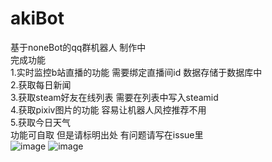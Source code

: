 # akiBot  
基于noneBot的qq群机器人 制作中  
完成功能  
1.实时监控b站直播的功能 需要绑定直播间id 数据存储于数据库中    
2.获取每日新闻  
3.获取steam好友在线列表 需要在列表中写入steamid  
4.获取pixiv图片的功能 容易让机器人风控推荐不用  
5.获取今日天气  
功能可自取 但是请标明出处 有问题请写在issue里  
![image](https://github.com/3Asterism/akiBot/assets/72266886/c5370f92-5469-46ef-9d9b-82c39d8c0a34)
![image](https://github.com/3Asterism/akiBot/assets/72266886/a23247fe-9df2-4ed6-b1a3-c0fce1afd8ca)  

